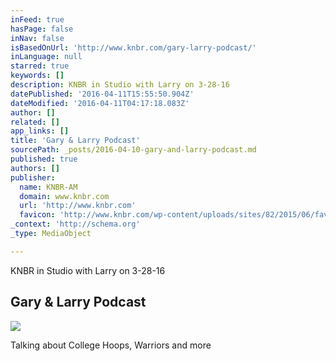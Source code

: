 ```yaml
---
inFeed: true
hasPage: false
inNav: false
isBasedOnUrl: 'http://www.knbr.com/gary-larry-podcast/'
inLanguage: null
starred: true
keywords: []
description: KNBR in Studio with Larry on 3-28-16
datePublished: '2016-04-11T15:55:50.904Z'
dateModified: '2016-04-11T04:17:18.083Z'
author: []
related: []
app_links: []
title: 'Gary & Larry Podcast'
sourcePath: _posts/2016-04-10-gary-and-larry-podcast.md
published: true
authors: []
publisher:
  name: KNBR-AM
  domain: www.knbr.com
  url: 'http://www.knbr.com'
  favicon: 'http://www.knbr.com/wp-content/uploads/sites/82/2015/06/favicon.ico'
_context: 'http://schema.org'
_type: MediaObject

---
```

KNBR in Studio with Larry on 3-28-16

<article style=""><h1>Gary &amp; Larry Podcast</h1><img src="https://s3-us-west-2.amazonaws.com/the-grid-img/p/ba3cce9a0dab8388199c08ed329a8e5ab6983acf.png" /></article>

Talking about College Hoops, Warriors and more